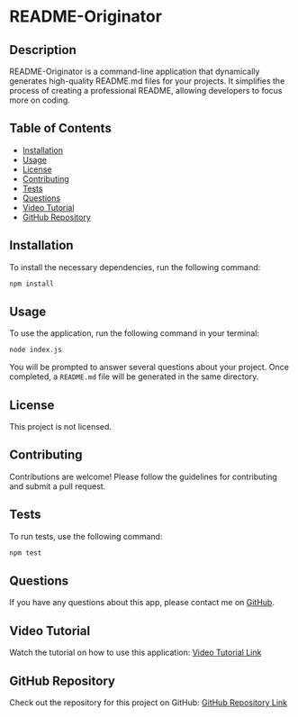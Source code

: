 # README-Originator

## Description
README-Originator is a command-line application that dynamically generates high-quality README.md files for your projects. It simplifies the process of creating a professional README, allowing developers to focus more on coding.

## Table of Contents
- [Installation](#installation)
- [Usage](#usage)
- [License](#license)
- [Contributing](#contributing)
- [Tests](#tests)
- [Questions](#questions)
- [Video Tutorial](#video-tutorial)
- [GitHub Repository](#github-repository)

## Installation
To install the necessary dependencies, run the following command:

```bash
npm install
```

## Usage
To use the application, run the following command in your terminal:

```bash
node index.js
```

You will be prompted to answer several questions about your project. Once completed, a `README.md` file will be generated in the same directory.

## License
This project is not licensed.

## Contributing
Contributions are welcome! Please follow the guidelines for contributing and submit a pull request.

## Tests
To run tests, use the following command:

```bash
npm test
```

## Questions
If you have any questions about this app, please contact me on [GitHub](https://github.com/awb2987).

## Video Tutorial
Watch the tutorial on how to use this application: [Video Tutorial Link](https://drive.google.com/file/d/12oz-DBqSF8U1HuElXLfv4ShFXPSJt_Bh/view)

## GitHub Repository
Check out the repository for this project on GitHub: [GitHub Repository Link](https://github.com/awb2987/README-originator)

